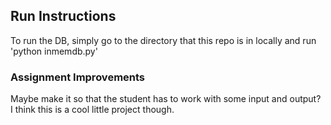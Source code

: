 ## Run Instructions
To run the DB, simply go to the directory that this repo is in locally and run 'python inmemdb.py'

### Assignment Improvements
Maybe make it so that the student has to work with some input and output? I think this is a cool little project though.

